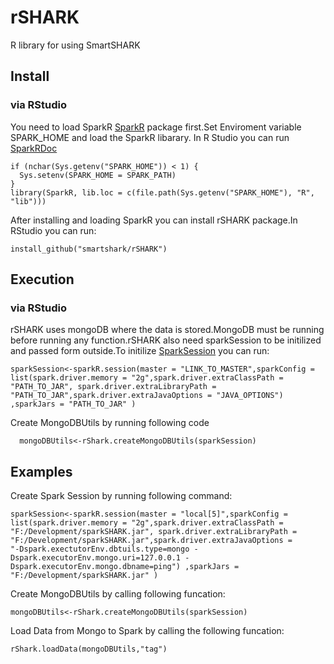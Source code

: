 # rSHARK
R library for using SmartSHARK
## Install
### via RStudio
You need to load SparkR [SparkR](https://github.com/apache/spark/tree/master/R) package first.Set Enviroment variable SPARK_HOME and load the SparkR libarary. In R Studio you can run [SparkRDoc](http://spark.apache.org/docs/latest/sparkr.html)

    if (nchar(Sys.getenv("SPARK_HOME")) < 1) {
      Sys.setenv(SPARK_HOME = SPARK_PATH)
    }
    library(SparkR, lib.loc = c(file.path(Sys.getenv("SPARK_HOME"), "R", "lib")))
After installing and loading SparkR you can install rSHARK package.In RStudio you can run:

    install_github("smartshark/rSHARK")
## Execution
### via RStudio
rSHARK uses mongoDB where the data is stored.MongoDB must be running before running any function.rSHARK also need sparkSession to be initilized and passed form outside.To initilize [SparkSession](http://spark.apache.org/docs/latest/sparkr.html) you can run:

    sparkSession<-sparkR.session(master = "LINK_TO_MASTER",sparkConfig = list(spark.driver.memory = "2g",spark.driver.extraClassPath =      
    "PATH_TO_JAR", spark.driver.extraLibraryPath = "PATH_TO_JAR",spark.driver.extraJavaOptions = "JAVA_OPTIONS") ,sparkJars = "PATH_TO_JAR" )
    
 Create MongoDBUtils by running following code
 
      mongoDBUtils<-rShark.createMongoDBUtils(sparkSession)   
  

## Examples
Create Spark Session by running following command:
    
    sparkSession<-sparkR.session(master = "local[5]",sparkConfig = list(spark.driver.memory = "2g",spark.driver.extraClassPath =     "F:/Development/sparkSHARK.jar", spark.driver.extraLibraryPath = "F:/Development/sparkSHARK.jar",spark.driver.extraJavaOptions = 
    "-Dspark.exectutorEnv.dbtuils.type=mongo -Dspark.executorEnv.mongo.uri=127.0.0.1 -Dspark.executorEnv.mongo.dbname=ping") ,sparkJars = "F:/Development/sparkSHARK.jar" )
    
Create MongoDBUtils by calling following funcation:

    mongoDBUtils<-rShark.createMongoDBUtils(sparkSession)
    
Load Data from Mongo to Spark by calling the following funcation:

    rShark.loadData(mongoDBUtils,"tag")


 
